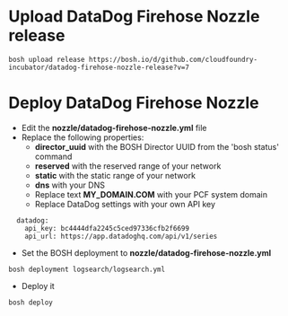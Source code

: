 # Upload DataDog Firehose Nozzle release
```
bosh upload release https://bosh.io/d/github.com/cloudfoundry-incubator/datadog-firehose-nozzle-release?v=7
```
    
# Deploy DataDog Firehose Nozzle
* Edit the **nozzle/datadog-firehose-nozzle.yml** file
* Replace the following properties:
  * **director_uuid** with the BOSH Director UUID from the 'bosh status' command 
  * **reserved** with the reserved range of your network
  * **static** with the static range of your network
  * **dns** with your DNS
  * Replace text **MY_DOMAIN.COM** with your PCF system domain
  * Replace DataDog settings with your own API key
```
  datadog:
    api_key: bc4444dfa2245c5ced97336cfb2f6699
    api_url: https://app.datadoghq.com/api/v1/series  
```
* Set the BOSH deployment to **nozzle/datadog-firehose-nozzle.yml**
```
bosh deployment logsearch/logsearch.yml
```
* Deploy it
```
bosh deploy 
```
